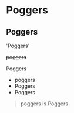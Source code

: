 Poggers
================

Poggers
-----------------

'Poggers'

~~poggers~~

Poggers
* poggers
* Poggers
* Poggers

> poggers is Poggers
